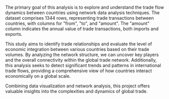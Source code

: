 The primary goal of this analysis is to explore and understand the trade flow dynamics between countries using network data analysis techniques. The dataset comprises 1344 rows, representing trade transactions between countries, with columns for "from", "to", and "amount". The "amount" column indicates the annual value of trade transactions, both imports and exports.

This study aims to identify trade relationships and evaluate the level of economic integration between various countries based on their trade volumes. By analyzing the network structure, we can uncover key players and the overall connectivity within the global trade network. Additionally, this analysis seeks to detect significant trends and patterns in international trade flows, providing a comprehensive view of how countries interact economically on a global scale.

Combining data visualization and network analysis, this project offers valuable insights into the complexities and dynamics of global trade.
